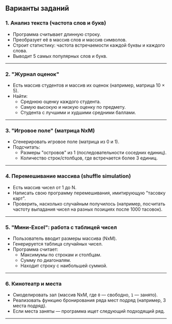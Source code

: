 
## Варианты заданий

### 1. Анализ текста (частота слов и букв)

- Программа считывает длинную строку.
- Преобразует её в массив слов и массив символов.
- Строит статистику: частота встречаемости каждой буквы и каждого слова.
- Выводит 5 самых популярных слов и букв.

***

### 2. "Журнал оценок"

- Есть массив студентов и массив их оценок (например, матрица 10 × 5).
- Найти:
    - Среднюю оценку каждого студента.
    - Самую высокую и низкую оценку по предмету.
    - Студента с лучшими и худшими средними баллами.

***

### 3. "Игровое поле" (матрица NxM)

- Сгенерировать игровое поле (матрица из 0 и 1).
- Подсчитать:
    - Размеры "островов" из 1 (последовательности соседних единиц).
    - Количество строк/столбцов, где встречается более 3 единиц.

***

### 4. Перемешивание массива (shuffle simulation)

- Есть массив чисел от 1 до N.
- Написать свою программу перемешивания, имитирующую "тасовку карт".
- Проверить, насколько случайным получилось (например, посчитать частоту выпадания чисел на разных позициях после 1000 тасовок).

***

### 5. "Мини-Excel": работа с таблицей чисел

- Пользователь вводит размеры массива (NxM).
- Генерируется таблица случайных чисел.
- Программа считает:
    - Максимумы по строкам и столбцам.
    - Сумму по диагоналям.
    - Находит строку с наибольшей суммой.

***

### 6. Кинотеатр и места

- Смоделировать зал (массив NxM, где `0` — свободно, `1` — занято).
- Реализовать функцию бронирования ряда мест подряд (например, 3 места подряд).
- Если места заняты — программа ищет следующий подходящий ряд.

***
